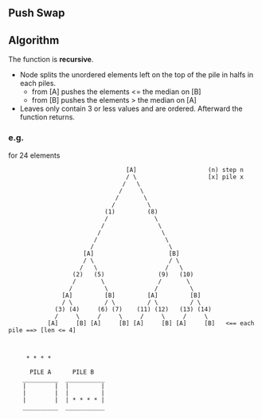 ## Push Swap

## Algorithm


The function is **recursive**.

* Node splits the unordered elements left on the top of the pile in halfs in each piles. 
	*	from [A] pushes the elements <= the median on [B]
	*	from [B] pushes the elements >  the median on [A]
* Leaves only contain 3 or less values and are ordered. Afterward the function returns.

### e.g. 

for 24 elements

```
                                 [A]                    (n) step n 
                                 / \                    [x] pile x  
                                /   \                  
                               /     \
                              /       \
                             /         \
                           (1)         (8)
                           /             \
                          /               \
                         /                 \
                        /                   \
                       /                     \
                     [A]                     [B]
                     / \                     / \
                    /   \                   /   \
                  (2)   (5)               (9)   (10)
                  /       \               /       \
                 /         \             /         \
               [A]         [B]         [A]         [B] 
               / \         / \         / \         / \    
             (3) (4)     (6) (7)    (11) (12)   (13) (14)  
             /     \     /     \     /     \     /     \    
           [A]     [B] [A]     [B] [A]     [B] [A]     [B]   <== each pile ==> [len <= 4]
            
            
```


```
	 * * * * 
```

```
	  PILE A	  PILE B
	__________ 	___________
	|        | 	|         |
	|        | 	|         |
	|        | 	| * * * * |
	__________ 	___________
	
```
